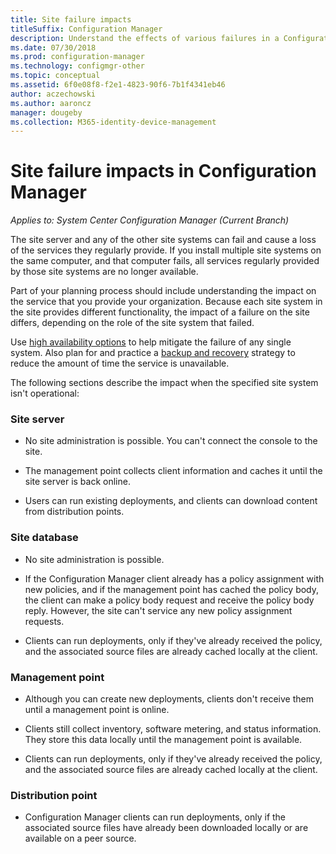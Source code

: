 ```yaml
---
title: Site failure impacts
titleSuffix: Configuration Manager
description: Understand the effects of various failures in a Configuration Manager site.
ms.date: 07/30/2018
ms.prod: configuration-manager
ms.technology: configmgr-other
ms.topic: conceptual
ms.assetid: 6f0e08f8-f2e1-4823-90f6-7b1f4341eb46
author: aczechowski
ms.author: aaroncz
manager: dougeby
ms.collection: M365-identity-device-management
---
```


# Site failure impacts in Configuration Manager

*Applies to: System Center Configuration Manager (Current Branch)*

The site server and any of the other site systems can fail and cause a loss of the services they regularly provide. If you install multiple site systems on the same computer, and that computer fails, all services regularly provided by those site systems are no longer available.

Part of your planning process should include understanding the impact on the service that you provide your organization. Because each site system in the site provides different functionality, the impact of a failure on the site differs, depending on the role of the site system that failed. 

Use [high availability options](/sccm/core/servers/deploy/configure/high-availability-options) to help mitigate the failure of any single system. Also plan for and practice a [backup and recovery](/sccm/core/servers/manage/backup-and-recovery) strategy to reduce the amount of time the service is unavailable.

The following sections describe the impact when the specified site system isn't operational:


### Site server

- No site administration is possible. You can't connect the console to the site.  

- The management point collects client information and caches it until the site server is back online.  

- Users can run existing deployments, and clients can download content from distribution points.  


### Site database

- No site administration is possible.  

- If the Configuration Manager client already has a policy assignment with new policies, and if the management point has cached the policy body, the client can make a policy body request and receive the policy body reply. However, the site can't service any new policy assignment requests.  

- Clients can run deployments, only if they've already received the policy, and the associated source files are already cached locally at the client.  


### Management point

- Although you can create new deployments, clients don't receive them until a management point is online.  

- Clients still collect inventory, software metering, and status information. They store this data locally until the management point is available.  

- Clients can run deployments, only if they've already received the policy, and the associated source files are already cached locally at the client.  


### Distribution point

- Configuration Manager clients can run deployments, only if the associated source files have already been downloaded locally or are available on a peer source.

